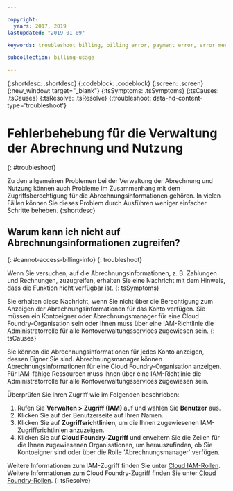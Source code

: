 ```yaml
---

copyright:
  years: 2017, 2019
lastupdated: "2019-01-09"

keywords: troubleshoot billing, billing error, payment error, error message

subcollection: billing-usage

---
```


{:shortdesc: .shortdesc}
{:codeblock: .codeblock}
{:screen: .screen}
{:new_window: target="_blank"}
{:tsSymptoms: .tsSymptoms}
{:tsCauses: .tsCauses}
{:tsResolve: .tsResolve}
{:troubleshoot: data-hd-content-type='troubleshoot'}


# Fehlerbehebung für die Verwaltung der Abrechnung und Nutzung
{: #troubleshoot}

Zu den allgemeinen Problemen bei der Verwaltung der Abrechnung und Nutzung können auch Probleme im Zusammenhang mit dem Zugriffsberechtigung für die Abrechnungsinformationen gehören. In vielen Fällen können Sie dieses Problem durch Ausführen weniger einfacher Schritte beheben.
{:shortdesc}


## Warum kann ich nicht auf Abrechnungsinformationen zugreifen?
{: #cannot-access-billing-info}
{: troubleshoot}

Wenn Sie versuchen, auf die Abrechnungsinformationen, z. B. Zahlungen und Rechnungen, zuzugreifen, erhalten Sie eine Nachricht mit dem Hinweis, dass die Funktion nicht verfügbar ist.
{: tsSymptoms}

Sie erhalten diese Nachricht, wenn Sie nicht über die Berechtigung zum Anzeigen der Abrechnungsinformationen für das Konto verfügen. Sie müssen ein Kontoeigner oder Abrechnungsmanager für eine Cloud Foundry-Organisation sein oder Ihnen muss über eine IAM-Richtlinie die Administratorrolle für alle Kontoverwaltungsservices zugewiesen sein.
{: tsCauses}

Sie können die Abrechnungsinformationen für jedes Konto anzeigen, dessen Eigner Sie sind. Abrechnungsmanager können Abrechnungsinformationen für eine Cloud Foundry-Organisation anzeigen. Für IAM-fähige Ressourcen muss Ihnen über eine IAM-Richtlinie die Administratorrolle für alle Kontoverwaltungsservices zugewiesen sein.

Überprüfen Sie Ihren Zugriff wie im Folgenden beschrieben:

  1. Rufen Sie **Verwalten > Zugriff (IAM)** auf und wählen Sie **Benutzer** aus.
  2. Klicken Sie auf der Benutzerseite auf Ihren Namen.
  3. Klicken Sie auf **Zugriffsrichtlinien**, um die Ihnen zugewiesenen IAM-Zugriffsrichtlinien anzuzeigen.
  4. Klicken Sie auf **Cloud Foundry-Zugriff** und erweitern Sie die Zeilen für die Ihnen zugewiesenen Organisationen, um herauszufinden, ob Sie Kontoeigner sind oder über die Rolle 'Abrechnungsmanager' verfügen.

Weitere Informationen zum IAM-Zugriff finden Sie unter [Cloud IAM-Rollen](/docs/iam?topic=iam-userroles). Weitere Informationen zum Cloud Foundry-Zugriff finden Sie unter [Cloud Foundry-Rollen](/docs/iam?topic=iam-cfaccess).
{: tsResolve}
